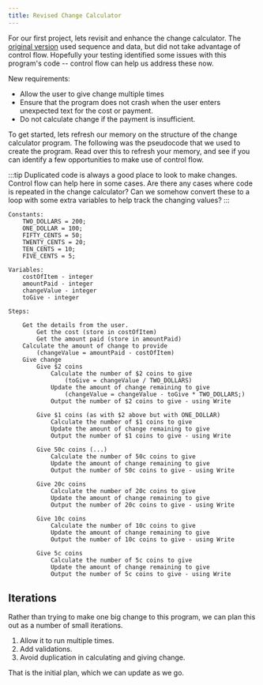```yaml
---
title: Revised Change Calculator
---
```


For our first project, lets revisit and enhance the change calculator. The [original version](/book/part-1-instructions/1-sequence-and-data/1-tour/01-00-change-calculator) used sequence and data, but did not take advantage of control flow. Hopefully your testing identified some issues with this program's code -- control flow can help us address these now.

New requirements:

- Allow the user to give change multiple times
- Ensure that the program does not crash when the user enters unexpected text for the cost or payment.
- Do not calculate change if the payment is insufficient.

To get started, lets refresh our memory on the structure of the change calculator program. The following was the pseudocode that we used to create the program. Read over this to refresh your memory, and see if you can identify a few opportunities to make use of control flow.

:::tip
Duplicated code is always a good place to look to make changes. Control flow can help here in some cases. Are there any cases where code is repeated in the change calculator? Can we somehow convert these to a loop with some extra variables to help track the changing values?
:::

```plaintext
Constants:
    TWO_DOLLARS = 200;
    ONE_DOLLAR = 100;
    FIFTY_CENTS = 50;
    TWENTY_CENTS = 20;
    TEN_CENTS = 10;
    FIVE_CENTS = 5;

Variables:
    costOfItem - integer
    amountPaid - integer
    changeValue - integer
    toGive - integer

Steps:

    Get the details from the user.
        Get the cost (store in costOfItem)
        Get the amount paid (store in amountPaid)
    Calculate the amount of change to provide
        (changeValue = amountPaid - costOfItem)
    Give change
        Give $2 coins
            Calculate the number of $2 coins to give
                (toGive = changeValue / TWO_DOLLARS)
            Update the amount of change remaining to give
                (changeValue = changeValue - toGive * TWO_DOLLARS;)
            Output the number of $2 coins to give - using Write

        Give $1 coins (as with $2 above but with ONE_DOLLAR)
            Calculate the number of $1 coins to give
            Update the amount of change remaining to give
            Output the number of $1 coins to give - using Write

        Give 50c coins (...)
            Calculate the number of 50c coins to give
            Update the amount of change remaining to give
            Output the number of 50c coins to give - using Write

        Give 20c coins
            Calculate the number of 20c coins to give
            Update the amount of change remaining to give
            Output the number of 20c coins to give - using Write

        Give 10c coins
            Calculate the number of 10c coins to give
            Update the amount of change remaining to give
            Output the number of 10c coins to give - using Write

        Give 5c coins
            Calculate the number of 5c coins to give
            Update the amount of change remaining to give
            Output the number of 5c coins to give - using Write
```

## Iterations

Rather than trying to make one big change to this program, we can plan this out as a number of small iterations.

1. Allow it to run multiple times.
2. Add validations.
3. Avoid duplication in calculating and giving change.

That is the initial plan, which we can update as we go.
